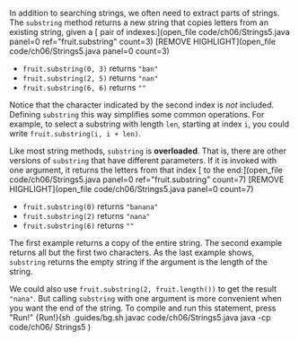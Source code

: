 In addition to searching strings, we often need to extract parts of strings. The ```substring``` method returns a new string that copies letters from an existing string, given a [ pair of indexes:](open_file code/ch06/Strings5.java panel=0 ref="fruit.substring" count=3)
 [REMOVE HIGHLIGHT](open_file code/ch06/Strings5.java panel=0 count=3)




* `fruit.substring(0, 3)` returns `"ban"`
* `fruit.substring(2, 5)` returns `"nan"`
* `fruit.substring(6, 6)` returns `""`



Notice that the character indicated by the second index is *not* included. Defining `substring` this way simplifies some common operations. For example, to select a substring with length `len`, starting at index `i`, you could write `fruit.substring(i, i + len)`.


Like most string methods, `substring` is **overloaded**. That is, there are other versions of `substring` that have different parameters. If it is invoked with one argument, it returns the letters from that index [ to the end:](open_file code/ch06/Strings5.java panel=0 ref="fruit.substring" count=7)
 [REMOVE HIGHLIGHT](open_file code/ch06/Strings5.java panel=0 count=7)




* `fruit.substring(0)` returns `"banana"`
* `fruit.substring(2)` returns `"nana"`
* `fruit.substring(6)` returns `""`



The first example returns a copy of the entire string. The second example returns all but the first two characters. As the last example shows, `substring` returns the empty string if the argument is the length of the string.

We could also use `fruit.substring(2, fruit.length())` to get the result `"nana"`. But calling `substring` with one argument is more convenient when you want the end of the string. To compile and run this statement, press "Run!"
{Run!}(sh .guides/bg.sh javac code/ch06/Strings5.java java -cp code/ch06/ Strings5 )
